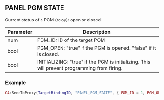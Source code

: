 ## PANEL PGM STATE

Current status of a PGM (relay): open or closed


| Parameter | Description |
| --- | --- |
| num | PGM\_ID: ID of the target PGM |
| bool | PGM\_OPEN: "true" if the PGM is opened. "false" if it is closed. |
| bool | INITIALIZING: "true" if the PGM is initializing. This will prevent programming from firing. |


### Example

```lua
C4:SendToProxy(TargetBindingID, "PANEL_PGM_STATE", { PGM_ID = 1, PGM_OPEN = true, INITIALIZING = false }, "NOTIFY")
```
